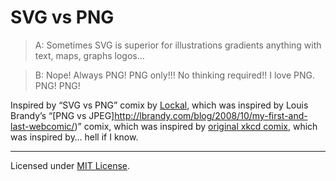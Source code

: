 # SVG vs PNG

> A: Sometimes SVG is superior for illustrations gradients anything with text, maps, graphs logos…

> B: Nope! Always PNG! PNG only!!! No thinking required!! I love PNG. PNG! PNG!

Inspired by “SVG vs PNG” comix by [Lockal](http://moarcpp.blogspot.com/), which was inspired by Louis Brandy’s “[PNG vs JPEG]http://lbrandy.com/blog/2008/10/my-first-and-last-webcomic/)” comix, which was inspired by [original xkcd comix](http://xkcd.com/), which was inspired by… hell if I know.

---
Licensed under [MIT License](LICENSE.md).
